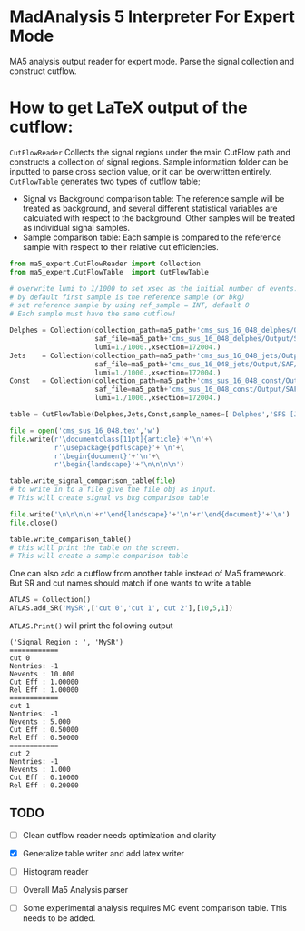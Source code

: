 # MadAnalysis 5 Interpreter For Expert Mode
 MA5 analysis output reader for expert mode. Parse the signal collection and construct cutflow.

# How to get LaTeX output of the cutflow:

```CutFlowReader``` Collects the signal regions under the main CutFlow path and constructs a collection of signal regions. Sample information folder can be inputted to parse cross section value, or it can be overwritten entirely. ```CutFlowTable``` generates two types of cutflow table;
  * Signal vs Background comparison table: The reference sample will be treated as background, and several different statistical variables are calculated with respect to the background. Other samples will be treated as individual signal samples.
  * Sample comparison table: Each sample is compared to the reference sample with respect to their relative cut efficiencies.

```python
from ma5_expert.CutFlowReader import Collection
from ma5_expert.CutFlowTable  import CutFlowTable

# overwrite lumi to 1/1000 to set xsec as the initial number of events.
# by default first sample is the reference sample (or bkg) 
# set reference sample by using ref_sample = INT, default 0
# Each sample must have the same cutflow!

Delphes = Collection(collection_path=ma5_path+'cms_sus_16_048_delphes/Output/SAF/defaultset/cms_sus_16_048/Cutflows',
                     saf_file=ma5_path+'cms_sus_16_048_delphes/Output/SAF/defaultset/defaultset.saf', 
                     lumi=1./1000.,xsection=172004.)
Jets    = Collection(collection_path=ma5_path+'cms_sus_16_048_jets/Output/SAF/defaultset/cms_sus_16_048/Cutflows',
                     saf_file=ma5_path+'cms_sus_16_048_jets/Output/SAF/defaultset/defaultset.saf', 
                     lumi=1./1000.,xsection=172004.)
Const   = Collection(collection_path=ma5_path+'cms_sus_16_048_const/Output/SAF/defaultset/cms_sus_16_048/Cutflows',
                     saf_file=ma5_path+'cms_sus_16_048_const/Output/SAF/defaultset/defaultset.saf', 
                     lumi=1./1000.,xsection=172004.)

table = CutFlowTable(Delphes,Jets,Const,sample_names=['Delphes','SFS [Jets]','SFS [Constituents]'])

file = open('cms_sus_16_048.tex','w')
file.write(r'\documentclass[11pt]{article}'+'\n'+\
           r'\usepackage{pdflscape}'+'\n'+\
           r'\begin{document}'+'\n'+\
           r'\begin{landscape}'+'\n\n\n\n')

table.write_signal_comparison_table(file) 
# to write in to a file give the file obj as input. 
# This will create signal vs bkg comparison table

file.write('\n\n\n\n'+r'\end{landscape}'+'\n'+r'\end{document}'+'\n')
file.close()

table.write_comparison_table() 
# this will print the table on the screen. 
# This will create a sample comparison table
```

One can also add a cutflow from another table instead of Ma5 framework. But SR and cut names should match if one wants to write a table
```python
ATLAS = Collection() 
ATLAS.add_SR('MySR',['cut 0','cut 1','cut 2'],[10,5,1])
```

`ATLAS.Print()` will print the following output

```
('Signal Region : ', 'MySR')
============
cut 0
Nentries: -1
Nevents : 10.000
Cut Eff : 1.00000
Rel Eff : 1.00000
============
cut 1
Nentries: -1
Nevents : 5.000
Cut Eff : 0.50000
Rel Eff : 0.50000
============
cut 2
Nentries: -1
Nevents : 1.000
Cut Eff : 0.10000
Rel Eff : 0.20000
```


## TODO

- [ ] Clean cutflow reader needs optimization and clarity

- [x] Generalize table writer and add latex writer

- [ ] Histogram reader

- [ ] Overall Ma5 Analysis parser

- [ ] Some experimental analysis requires MC event comparison table. This needs to be added.
